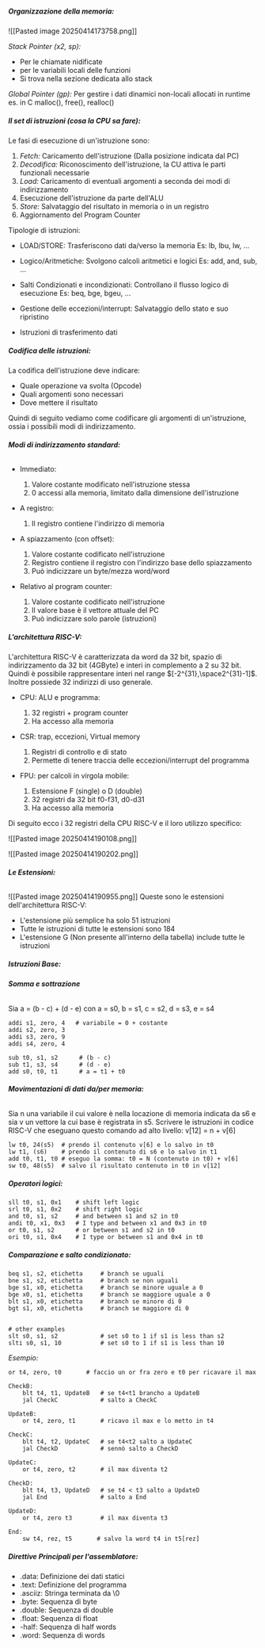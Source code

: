##### **Organizzazione della memoria:**
![[Pasted image 20250414173758.png]]

*Stack Pointer (x2, sp):*
- Per le chiamate nidificate
- per le variabili locali delle funzioni
- Si trova nella sezione dedicata allo stack

*Global Pointer (gp):*
Per gestire i dati dinamici non-locali allocati in runtime es. in C malloc(), free(), realloc()

##### **Il set di istruzioni (cosa la CPU sa fare):**
Le fasi di esecuzione di un'istruzione sono:

1) *Fetch:* Caricamento dell'istruzione (Dalla posizione indicata dal PC)
2) *Decodifica:* Riconoscimento dell'istruzione, la CU attiva le parti funzionali necessarie
3) *Load:* Caricamento di eventuali argomenti a seconda dei modi di indirizzamento
4) Esecuzione dell'istruzione da parte dell'ALU
5) *Store:* Salvataggio del risultato in memoria o in un registro
6) Aggiornamento del Program Counter

Tipologie di istruzioni:

- LOAD/STORE: Trasferiscono dati da/verso la memoria
  Es: lb, lbu, lw, ...

- Logico/Aritmetiche: Svolgono calcoli aritmetici e logici
  Es: add, and, sub, ...

- Salti Condizionati e incondizionati: Controllano il flusso logico di esecuzione
  Es: beq, bge, bgeu, ...

- Gestione delle eccezioni/interrupt: Salvataggio dello stato e suo ripristino
- Istruzioni di trasferimento dati

##### **Codifica delle istruzioni:**
La codifica dell'istruzione deve indicare:

- Quale operazione va svolta (Opcode)
- Quali argomenti sono necessari
- Dove mettere il risultato

Quindi di seguito vediamo come codificare gli argomenti di un'istruzione, ossia i possibili modi di indirizzamento.

###### **Modi di indirizzamento standard:**
- Immediato:
  1) Valore costante modificato nell'istruzione stessa
  2) 0 accessi alla memoria, limitato dalla dimensione dell'istruzione
  
- A registro:
  1) Il registro contiene l'indirizzo di memoria
  
- A spiazzamento (con offset):
  1) Valore costante codificato nell'istruzione
  2) Registro contiene il registro con l'indirizzo base dello spiazzamento
  3) Può indicizzare un byte/mezza word/word
  
- Relativo al program counter:
  1) Valore costante codificato nell'istruzione
  2) Il valore base è il vettore attuale del PC
  3) Può indicizzare solo parole (istruzioni)

##### **L'architettura RISC-V:**
L'architettura RISC-V è caratterizzata da word da 32 bit, spazio di indirizzamento da 32 bit (4GByte) e interi in complemento a 2 su 32 bit. Quindi è possibile rappresentare interi nel range $[-2^{31},\space2^{31}-1]$. Inoltre possiede 32 indirizzi di uso generale.

- CPU: ALU e programma:
  1) 32 registri + program counter
  2) Ha accesso alla memoria
  
- CSR: trap, eccezioni, Virtual memory
  1) Registri di controllo e di stato
  2) Permette di tenere traccia delle eccezioni/interrupt del programma 
  
- FPU: per calcoli in virgola mobile:
  1) Estensione F (single) o D (double)
  2) 32 registri da 32 bit f0-f31, d0-d31
  3) Ha accesso alla memoria

Di seguito ecco i 32 registri della CPU RISC-V e il loro utilizzo specifico:

![[Pasted image 20250414190108.png]]

![[Pasted image 20250414190202.png]]

###### **Le Estensioni:**
![[Pasted image 20250414190955.png]]
Queste sono le estensioni dell'architettura RISC-V:
- L'estensione più semplice ha solo 51 istruzioni
- Tutte le istruzioni di tutte le estensioni sono 184
- L'estensione G (Non presente all'interno della tabella) include tutte le istruzioni

##### **Istruzioni Base:**
###### **Somma e sottrazione**
Sia a = (b - c) + (d - e)  con a = s0, b = s1, c = s2, d = s3, e = s4

```
addi s1, zero, 4   # variabile = 0 + costante
addi s2, zero, 3
addi s3, zero, 9
addi s4, zero, 4

sub t0, s1, s2      # (b - c)
sub t1, s3, s4      # (d - e)
add s0, t0, t1      # a = t1 + t0
```

###### **Movimentazioni di dati da/per memoria:**
Sia n una variabile il cui valore è nella locazione di memoria indicata da s6 e sia v un vettore la cui base è registrata in s5. Scrivere le istruzioni in codice RISC-V che eseguano questo comando ad alto livello: v[12] = n + v[6]

```
lw t0, 24(s5)  # prendo il contenuto v[6] e lo salvo in t0
lw t1, (s6)    # prendo il contenuto di s6 e lo salvo in t1
add t0, t1, t0 # eseguo la somma: t0 = N (contenuto in t0) + v[6]
sw t0, 48(s5)  # salvo il risultato contenuto in t0 in v[12]
```

##### **Operatori logici:**

```
sll t0, s1, 0x1    # shift left logic
srl t0, s1, 0x2    # shift right logic 
and t0, s1, s2     # and between s1 and s2 in t0
andi t0, x1, 0x3   # I type and between x1 and 0x3 in t0
or t0, s1, s2      # or between s1 and s2 in t0
ori t0, s1, 0x4    # I type or between s1 and 0x4 in t0
```

##### **Comparazione e salto condizionato:**

```
beq s1, s2, etichetta     # branch se uguali 
bne s1, s2, etichetta     # branch se non uguali
bge s1, x0, etichetta     # branch se minore uguale a 0
bge x0, s1, etichetta     # branch se maggiore uguale a 0
blt s1, x0, etichetta     # branch se minore di 0
bgt s1, x0, etichetta     # branch se maggiore di 0


# other examples
slt s0, s1, s2            # set s0 to 1 if s1 is less than s2
slti s0, s1, 10           # set s0 to 1 if s1 is less than 10
```

*Esempio:*

```
or t4, zero, t0       # faccio un or fra zero e t0 per ricavare il max 

CheckB:
	blt t4, t1, UpdateB   # se t4<t1 brancho a UpdateB
 	jal CheckC            # salto a CheckC 
	
UpdateB:
	or t4, zero, t1       # ricavo il max e lo metto in t4
	
CheckC:
	blt t4, t2, UpdateC   # se t4<t2 salto a UpdateC
	jal CheckD            # sennò salto a CheckD

UpdateC:
	or t4, zero, t2       # il max diventa t2
	
CheckD:
	blt t4, t3, UpdateD   # se t4 < t3 salto a UpdateD
	jal End               # salto a End

UpdateD:
	or t4, zero t3        # il max diventa t3

End:
	sw t4, rez, t5       # salvo la word t4 in t5[rez]

```

##### **Direttive Principali per l'assemblatore:**

- .data: Definizione dei dati statici
- .text: Definizione del programma
- .asciiz: Stringa terminata da \0
- .byte: Sequenza di byte
- .double: Sequenza di double
- .float: Sequenza di float
- -half: Sequenza di half words
- .word: Sequenza di words


